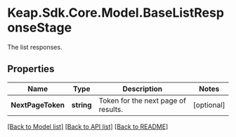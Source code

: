 # Keap.Sdk.Core.Model.BaseListResponseStage
The list responses.

## Properties

Name | Type | Description | Notes
------------ | ------------- | ------------- | -------------
**NextPageToken** | **string** | Token for the next page of results. | [optional] 

[[Back to Model list]](../README.md#documentation-for-models) [[Back to API list]](../README.md#documentation-for-api-endpoints) [[Back to README]](../README.md)

